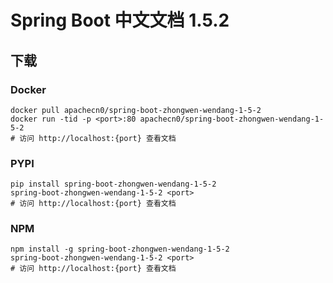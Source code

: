 # Spring Boot 中文文档 1.5.2

## 下载

### Docker

```
docker pull apachecn0/spring-boot-zhongwen-wendang-1-5-2
docker run -tid -p <port>:80 apachecn0/spring-boot-zhongwen-wendang-1-5-2
# 访问 http://localhost:{port} 查看文档
```

### PYPI

```
pip install spring-boot-zhongwen-wendang-1-5-2
spring-boot-zhongwen-wendang-1-5-2 <port>
# 访问 http://localhost:{port} 查看文档
```

### NPM

```
npm install -g spring-boot-zhongwen-wendang-1-5-2
spring-boot-zhongwen-wendang-1-5-2 <port>
# 访问 http://localhost:{port} 查看文档
```